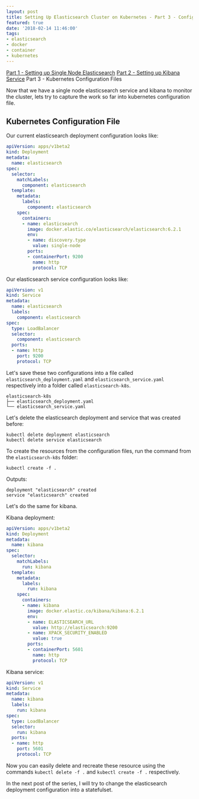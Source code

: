 ```yaml
---
layout: post
title: Setting Up Elasticsearch Cluster on Kubernetes - Part 3 - Configuration File
featured: true
date: '2018-02-14 11:46:00'
tags:
- elasticsearch
- docker
- container
- kubernetes
---
```


[Part 1 - Setting up Single Node Elasticsearch](https://chekkan.com/setting-up-elasticsearch-cluster-on-kubernetes-part-1/)
[Part 2 - Setting up Kibana Service](https://chekkan.com/setting-up-elasticsearch-cluster-on-kubernetes-part-2-kibana/)
Part 3 - Kubernetes Configuration Files

Now that we have a single node elasticsearch service and kibana to monitor the cluster, lets try to capture the work so far into kubernetes configuration file.

## Kubernetes Configuration File

Our current elasticsearch deployment configuration looks like:

```yaml
apiVersion: apps/v1beta2
kind: Deployment
metadata:
  name: elasticsearch
spec:
  selector:
    matchLabels:
      component: elasticsearch
  template:
    metadata:
      labels:
        component: elasticsearch
    spec:
      containers:
      - name: elasticsearch
        image: docker.elastic.co/elasticsearch/elasticsearch:6.2.1
        env:
        - name: discovery.type
          value: single-node
        ports:
        - containerPort: 9200
          name: http
          protocol: TCP
```
Our elasticsearch service configuration looks like:
```yaml
apiVersion: v1
kind: Service
metadata:
  name: elasticsearch
  labels:
    component: elasticsearch
spec:
  type: LoadBalancer
  selector:
    component: elasticsearch
  ports:
  - name: http
    port: 9200
    protocol: TCP
```

Let's save these two configurations into a file called `elasticsearch_deployment.yaml` and `elasticsearch_service.yaml` respectively into a folder called `elasticsearch-k8s`.

```
elasticsearch-k8s
├── elasticsearch_deployment.yaml
└── elasticsearch_service.yaml
```

Let's delete the elasticsearch deployment and service that was created before:
```Shell
kubectl delete deployment elasticsearch
kubectl delete service elasticsearch
```

To create the resources from the configuration files, run the command from the `elasticsearch-k8s` folder:
```Shell
kubectl create -f .
```
Outputs:
```
deployment "elasticsearch" created
service "elasticsearch" created
```

Let's do the same for kibana.

Kibana deployment:
```yaml
apiVersion: apps/v1beta2
kind: Deployment
metadata:
  name: kibana
spec:
  selector:
    matchLabels:
      run: kibana
  template:
    metadata:
      labels:
        run: kibana
    spec:
      containers:
      - name: kibana
        image: docker.elastic.co/kibana/kibana:6.2.1
        env:
        - name: ELASTICSEARCH_URL
          value: http://elasticsearch:9200
        - name: XPACK_SECURITY_ENABLED
          value: true
        ports:
        - containerPort: 5601
          name: http
          protocol: TCP
```

Kibana service:
```yaml
apiVersion: v1
kind: Service
metadata:
  name: kibana
  labels:
    run: kibana
spec:
  type: LoadBalancer
  selector:
    run: kibana
  ports:
  - name: http
    port: 5601
    protocol: TCP
```

Now you can easily delete and recreate these resource using the commands `kubectl delete -f .` and `kubectl create -f .` respectively. 

In the next post of the series, I will try to change the elasticsearch deployment configuration into a statefulset.